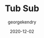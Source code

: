 ---
layout: game
title:  "Tub Sub"
type: "Game Development Blog"
color: "background-color: seagreen"
summary: "A wave based shoot em' up, inspired by the classic on rails shooter Starfox."
author: georgekendry
date: '2020-12-02'
category: ['game-development']
thumbnail:
keywords: C#, Unity, retro, project
permalink: /games/tub-sub/
usemathjax: true
genre: ['C#', 'Unity',]
browser_playable: true
hidden: true
heading: "inspired by starfox"
icon: 
showreel:
itch: https://pickyclone1066.itch.io/tub-sub
isgameembed: true
gameembed: https://itch.io/embed-upload/3046544
status: "Complete"
projecttype: "Game Jam"
languagesused: ['C#']
tools: ['Unity']
roles: ['Programming']
credits: ['George Kendry','Tom Barnes','Reon Gayle',"Ethan O'Hanlon",'Stefan Tasev']
screenshots: true
---